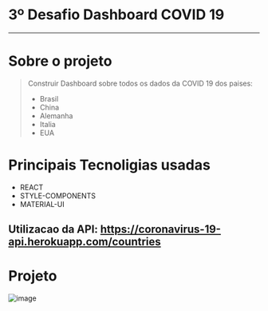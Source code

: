 
# 3º Desafio Dashboard COVID 19


---




#    **Sobre o projeto**

> Construir Dashboard sobre todos os dados da COVID 19 dos paises:
>   - Brasil
>   - China
>   - Alemanha
>   - Italia
>   - EUA



#    **Principais Tecnoligias usadas** 

  - REACT
  - STYLE-COMPONENTS
  - MATERIAL-UI

  Utilizacao da API: https://coronavirus-19-api.herokuapp.com/countries
---


#   **Projeto**

![image](https://user-images.githubusercontent.com/57717982/163910723-62f00e2b-50c9-4423-a67e-f3906f75fb30.png)








